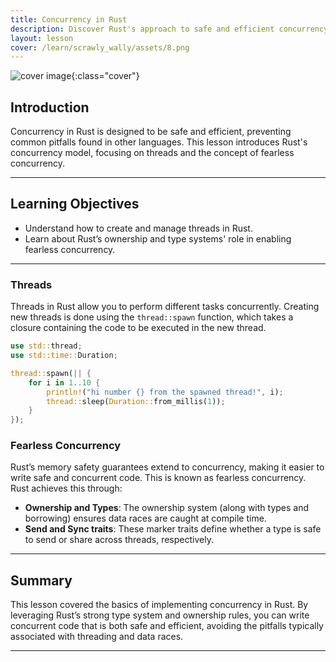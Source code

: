 ```yaml
---
title: Concurrency in Rust
description: Discover Rust's approach to safe and efficient concurrency, including threads and the principles of fearless concurrency.
layout: lesson
cover: /learn/scrawly_wally/assets/8.png
---
```


![cover image]({{page.cover}}){:class="cover"}

## Introduction

Concurrency in Rust is designed to be safe and efficient, preventing common pitfalls found in other languages. This lesson introduces Rust's concurrency model, focusing on threads and the concept of fearless concurrency.

---

## Learning Objectives

- Understand how to create and manage threads in Rust.
- Learn about Rust’s ownership and type systems' role in enabling fearless concurrency.

---

### Threads

Threads in Rust allow you to perform different tasks concurrently. Creating new threads is done using the `thread::spawn` function, which takes a closure containing the code to be executed in the new thread.

```rust
use std::thread;
use std::time::Duration;

thread::spawn(|| {
    for i in 1..10 {
        println!("hi number {} from the spawned thread!", i);
        thread::sleep(Duration::from_millis(1));
    }
});
```

### Fearless Concurrency

Rust’s memory safety guarantees extend to concurrency, making it easier to write safe and concurrent code. This is known as fearless concurrency. Rust achieves this through:

- **Ownership and Types**: The ownership system (along with types and borrowing) ensures data races are caught at compile time.
- **Send and Sync traits**: These marker traits define whether a type is safe to send or share across threads, respectively.

---

## Summary

This lesson covered the basics of implementing concurrency in Rust. By leveraging Rust’s strong type system and ownership rules, you can write concurrent code that is both safe and efficient, avoiding the pitfalls typically associated with threading and data races.

---
